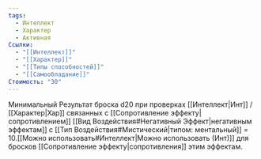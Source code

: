 ```yaml
---
tags:
  - Интеллект
  - Характер
  - Активная
Ссылки:
  - "[[Интеллект]]"
  - "[[Характер]]"
  - "[[Типы способностей]]"
  - "[[Самообладание]]"
Стоимость: "30"
---
```

Минимальный Результат броска d20 при проверках [[Интеллект|Инт]] / [[Характер|Хар]] связанных с [[Сопротивление эффекту|сопротивлением]] [[Вид Воздействия#Негативный Эффект|негативным эффектам]] с [[Тип Воздействия#Мистический|типом: ментальный]] = 10.[[Можно использовать#Интеллект|Можно использовать (Инт)]] для бросков [[Сопротивление эффекту|сопротивления]] этим эффектам.  